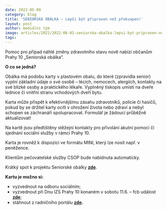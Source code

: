 ```yaml
---
date: 2022-05-09
category: blog
title: 'SENIORSKÁ OBÁLKA – Lepší být připraven než překvapen!'
layout: post
author: mediální tým
image: articles/2022/2022-06-01-seniorska-obalka-lepsi-byt-pripraven-nez-prekvapen.png
tags:
---
```



Pomoc pro případ náhlé změny zdravotního stavu nově nabízí občanům Prahy 10 „Seniorská obálka“.

**O co se jedná?**

Obálka má podobu karty v plastovém obalu, do které (zpravidla senior) vyplní základní údaje o své osobě – lécích, nemocech, alergiích, kontakty na své blízké osoby a praktického lékaře. Vyplněný tiskopis umístí na dveře lednice či vnitřní stranu vchodových dveří bytu.

Karta může přispět k efektivnějšímu zásahu zdravotníků, policie či hasičů, pokud by se držitel karty ocitl v ohrožení života nebo zdraví a nebyl schopen se záchranáři spolupracovat. Formulář je žádoucí průběžně aktualizovat!

Na kartě jsou předtištěny stěžejní kontakty pro přivolání akutní pomoci či sjednání sociální služby v rámci Prahy 10.

Karta je rovněž k dispozici ve formátu MINI, který lze nosit např. v peněžence.

Klientům pečovatelské služby CSOP bude nabídnuta automaticky.

Krátký spot k projektu Seniorské obálky  **[zde](https://bit.ly/37VAr09)**.

**Kartu je možno si:**

-   vyzvednout na odboru sociálním;
-   vyzvednout při Dnu IZS Prahy 10 konaném v sobotu 11.6. – fcb událost  **[zde](https://www.facebook.com/events/1429481714189979?acontext=%7B%22event_action_history%22%3A[%7B%22surface%22%3A%22page%22%7D]%7D)**;
-   stáhnout z radničního portálu  ******[zde](https://praha10.cz/mestska-cast/socialni-oblast-a-zdravotni-sluzby/aktuality-z-oblasti-socialni-a-zdravotnictvi/artmid/8001/seniorska-obalka?articleid=3681).******
